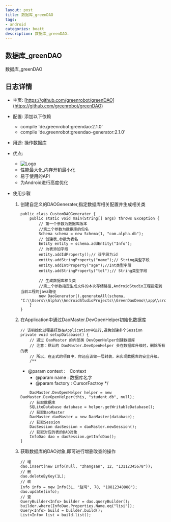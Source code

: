 ```yaml
---
layout: post
title: 数据库_greenDAO
tags:
- android
categories: boatt
description: 数据库_greenDAO.
---
```

##  数据库_greenDAO
数据库_greenDAO

<!-- more -->
## 日志详情

- 主页: [https://github.com/greenrobot/greenDAO](https://github.com/greenrobot/greenDAO)

- 配置: 添加以下依赖

  - compile 'de.greenrobot:greendao:2.1.0'
  - compile 'de.greenrobot:greendao-generator:2.1.0'

- 用途: 操作数据库

- 优点: 

  - ![Logo](static/greenDAO.png)
  - 性能最大化,内存开销最小化
  - 易于使用的API
  - 为Android进行高度优化

- 使用步骤

  1. 创建自定义的DAOGenerater,指定数据库相关配置并生成相关类

     ```
     public class CustomDAOGenerater {
         public static void main(String[] args) throws Exception {
             // 第一个参数为数据库版本
             //第二个参数为数据库的包名
             Schema schema = new Schema(1, "com.alpha.db");
             // 创建表,参数为表名
             Entity entity = schema.addEntity("Info");
             // 为表添加字段
             entity.addIdProperty();// 该字段为id
             entity.addStringProperty("name");// String类型字段
             entity.addIntProperty("age");//Int类型字段
             entity.addStringProperty("tel");// String类型字段

             // 生成数据库相关类
             //第二个参数指定生成文件的本次存储路径,AndroidStudio工程指定到当前工程的java路径
             new DaoGenerator().generateAll(schema, "C:\\Users\\Alpha\\AndroidStudioProjects\\GreenDaoDemo\\app\\src\\main\\java");
         }
     }
     ```

  2. 在Application中通过DaoMaster.DevOpenHelper初始化数据库

     ```
     // 该初始化过程最好放在Application中进行,避免创建多个Session
     private void setupDatabase() {
         // 通过 DaoMaster 的内部类 DevOpenHelper创建数据库
         // 注意：默认的 DaoMaster.DevOpenHelper 会在数据库升级时，删除所有的表
         // 所以，在正式的项目中，你还应该做一层封装，来实现数据库的安全升级。
         /**
     ```

     - @param context :　Context
       - @param name : 数据库名字
       - @param factory : CursorFactroy
         */

     ```
         DaoMaster.DevOpenHelper helper = new DaoMaster.DevOpenHelper(this, "student.db", null);
         // 获取数据库
         SQLiteDatabase database = helper.getWritableDatabase();
         // 获取DaoMaster
         DaoMaster daoMaster = new DaoMaster(database);
         // 获取Session
         DaoSession daoSession = daoMaster.newSession();
         // 获取对应的表的DAO对象
         InfoDao dao = daoSession.getInfoDao();
     }
     ```

  3. 获取数据库的DAO对象,即可进行增删改查的操作

     ```
     // 增
     dao.insert(new Info(null, "zhangsan", 12, "13112345678"));
     // 删
     dao.deleteByKey(1L);
     // 改
     Info info = new Info(3L, "赵琦", 78, "18812348888");
     dao.update(info);
     // 查
     QueryBuilder<Info> builder = dao.queryBuilder();
     builder.where(InfoDao.Properties.Name.eq("lisi"));
     Query<Info> build = builder.build();
     List<Info> list = build.list();
     ```

### 

 






